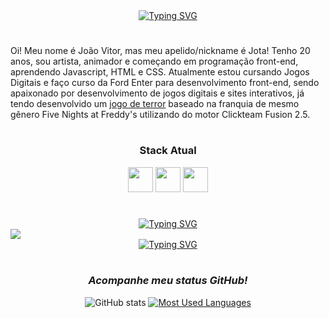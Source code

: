 <div align="center">
  <a href="https://git.io/typing-svg">
    <img src="https://readme-typing-svg.demolab.com?font=Fira+Code&weight=500&size=22&pause=1000&color=2045F7FF&center=true&vCenter=true&random=false&width=524&lines=%E2%8A%B9+Bem-vindo(a)+ao+meu+perfil!+%E2%8A%B9" alt="Typing SVG">
  </a>
</div>

<img align="center" alt="" src="https://cdn.discordapp.com/attachments/634025687547772938/1364765233268396083/github_banner2.png?ex=680adc2b&is=68098aab&hm=222e185e94601c21065752e87f0d9418ececf44de8ca07352f929be44e63aae3&">

#

Oi! Meu nome é João Vitor, mas meu apelido/nickname é Jota! Tenho 20 anos, sou artista, animador e começando em programação front-end, aprendendo Javascript, HTML e CSS. Atualmente estou cursando Jogos Digitais e faço curso da Ford Enter para desenvolvimento front-end, sendo apaixonado por desenvolvimento de jogos digitais e sites interativos, já tendo desenvolvido um [jogo de terror](https://gamejolt.com/games/fearground/844587) baseado na franquia de mesmo gênero Five Nights at Freddy's utilizando do motor Clickteam Fusion 2.5.

#

<h3 align="center"> Stack Atual</h3>

<div align="center">
  <img loading= "lazy" img src="https://cdn.jsdelivr.net/gh/devicons/devicon@latest/icons/javascript/javascript-original.svg" width="40" height="40"/>
  <img loading= "lazy" img src="https://cdn.jsdelivr.net/gh/devicons/devicon@latest/icons/html5/html5-plain.svg" width="40" height="40"/>
  <img loading= "lazy" <img src="https://cdn.jsdelivr.net/gh/devicons/devicon@latest/icons/css3/css3-plain.svg" width="40" height="40"/>
</div> 

#

<div align="center">
<a href="https://git.io/typing-svg"><img src="https://readme-typing-svg.demolab.com?font=Fira+Code&duration=4250&pause=650&color=2045F7&center=true&multiline=true&width=435&lines=%E2%8A%B9+%22Sonhos+s%C3%A3o+como+constela%C3%A7%C3%B5es...;Tra%C3%A7e+os+seus+e+siga-os.%22+%E2%8A%B9" alt="Typing SVG" /></a>
</div>

<img loading = "lazy" img align="center" src="https://cdn.discordapp.com/attachments/634025687547772938/1364713931720884374/jayden-im-blue.gif?ex=680aac64&is=68095ae4&hm=896e1d71c63a9e91b5e06a62f56f78a2992eed66ee18241c18fdf63a45e3b5a3&">

<div align="center">
<a href="https://git.io/typing-svg"><img src="https://readme-typing-svg.demolab.com?font=Fira+Code&duration=4250&pause=650&color=2045F7&center=true&multiline=true&width=435&lines=%E2%8A%B9+%22Sonhos+s%C3%A3o+como+constela%C3%A7%C3%B5es...;Tra%C3%A7e+os+seus+e+siga-os.%22+%E2%8A%B9" alt="Typing SVG" /></a>
</div>

#

<div style="text-align: center;" align="center">
  
### *Acompanhe meu status GitHub!*

<div align="center">
  <img src="https://github-readme-stats-git-masterrstaa-rickstaa.vercel.app/api?username=JotaLinerhood&hide_title=true&show_icons=true&include_all_commits=false&count_private=true&line_height=25&hide=issues&bg_color=000&title_color=FF00F6&text_color=FFF&border_radius=3&border_color=36123c&icon_color=FF00F6&theme=jolly" alt="GitHub stats">

  <a href="https://github.com/JotaLinerhood/github-readme-stats">
    <img src="https://github-readme-stats-git-masterrstaa-rickstaa.vercel.app/api/top-langs/?username=JotaLinerhood&line_height=10&card_width=290&layout=compact&hide_title=false&count_private=true&langs_count=4&show_icons=true&title_color=FF00F6&hide=html,scss,less&bg_color=000&text_color=8B8B8B&border_radius=3&border_color=561760&count_private=true" alt="Most Used Languages">
  </a>
</div>
          
  



